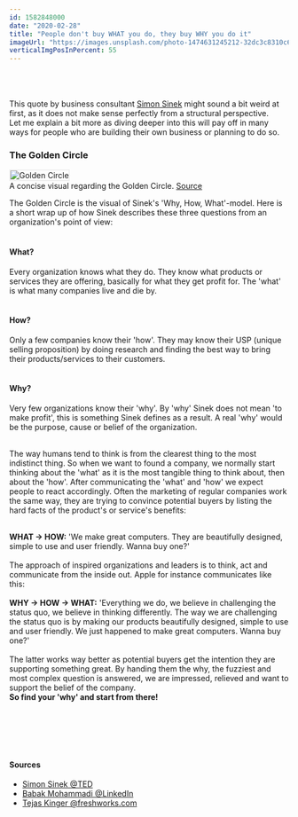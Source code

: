 ```yaml
---
id: 1582848000
date: "2020-02-28"
title: "People don't buy WHAT you do, they buy WHY you do it"
imageUrl: "https://images.unsplash.com/photo-1474631245212-32dc3c8310c6?ixlib=rb-1.2.1&ixid=eyJhcHBfaWQiOjEyMDd9&auto=format&fit=crop&w=924&q=80"
verticalImgPosInPercent: 55
---
```

<br />
<br />
<br />
This quote by business consultant <a href="https://simonsinek.com/">Simon Sinek</a> might sound a bit weird at first, as it does not make sense perfectly from a structural perspective.<br />
Let me explain a bit more as diving deeper into this will pay off in many ways for people who are building their own business or planning to do so.

### The Golden Circle

<img style="border: 2px solid #efefef;" src="https://blog-assets.freshworks.com/freshsales-crm/wp-content/uploads/2018/08/Screen-Shot-2018-08-31-at-11.46.12-PM.png" alt="Golden Circle" />

<figcaption>A concise visual regarding the Golden Circle. <a href="https://www.freshworks.com/freshsales-crm/resources/summary-of-start-with-why-blog/">Source</a></figcaption>

The Golden Circle is the visual of Sinek's 'Why, How, What'-model. Here is a short wrap up of how Sinek describes these three questions from an organization's point of view:<br /><br />

#### What?

Every organization knows what they do. They know what products or services they are offering, basically for what they get profit for. The 'what' is what many companies live and die by.<br /><br />

#### How?

Only a few companies know their 'how'. They may know their USP (unique selling proposition) by doing research and finding the best way to bring their products/services to their customers.<br /><br />

#### Why?

Very few organizations know their 'why'. By 'why' Sinek does not mean 'to make profit', this is something Sinek defines as a result. A real 'why' would be the purpose, cause or belief of the organization.<br /><br />

The way humans tend to think is from the clearest thing to the most indistinct thing. So when we want to found a company, we normally start thinking about the 'what' as it is the most tangible thing to think about, then about the 'how'. After communicating the 'what' and 'how' we expect people to react accordingly. Often the marketing of regular companies work the same way, they are trying to convince potential buyers by listing the hard facts of the product's or service's benefits:<br /><br />

**WHAT -> HOW:**
'We make great computers. They are beautifully designed, simple to use and user friendly. Wanna buy one?'<br /><br />
The approach of inspired organizations and leaders is to think, act and communicate from the inside out. Apple for instance communicates like this:<br /><br />
**WHY -> HOW -> WHAT:**
'Everything we do, we believe in challenging the status quo, we believe in thinking differently. The way we are challenging the status quo is by making our products beautifully designed, simple to use and user friendly. We just happened to make great computers. Wanna buy one?'<br /><br />
The latter works way better as potential buyers get the intention they are supporting something great. By handing them the why, the fuzziest and most complex question is answered, we are impressed, relieved and want to support the belief of the company.<br />
**So find your 'why' and start from there!**
<br /><br /><br /><br /><br /><br />

#### Sources

* [Simon Sinek @TED](https://www.youtube.com/watch?v=qp0HIF3SfI4)
* [Babak Mohammadi @LinkedIn](https://www.linkedin.com/pulse/concept-golden-circle-by-simon-sinek-babak-mohammadi/)
* [Tejas Kinger @freshworks.com](https://www.freshworks.com/freshsales-crm/resources/summary-of-start-with-why-blog/)